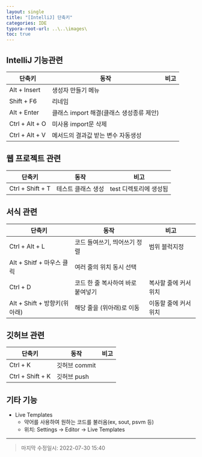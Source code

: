 ```yaml
---
layout: single
title: "[IntelliJ] 단축키"
categories: IDE
typora-root-url: ..\..\images\
toc: true
---
```


## IntelliJ 기능관련

| 단축키         | 동작                                     | 비고 |
| -------------- | ---------------------------------------- | ---- |
| Alt + Insert   | 생성자 만들기 메뉴                       |      |
| Shift + F6     | 리네임                                   |      |
| Alt + Enter    | 클래스 import 해결(클래스 생성종류 제안) |      |
| Ctrl + Alt + O | 미사용 import문 삭제                     |      |
| Ctrl + Alt + V | 메서드의 결과값 받는 변수 자동생성       |      |



## 웹 프로젝트 관련

| 단축키           | 동작               | 비고                   |
| ---------------- | ------------------ | ---------------------- |
| Ctrl + Shift + T | 테스트 클래스 생성 | test 디렉토리에 생성됨 |



## 서식 관련

| 단축키                       | 동작                              | 비고                  |
| ---------------------------- | --------------------------------- | --------------------- |
| Ctrl + Alt + L               | 코드 들여쓰기, 띄어쓰기 정렬      | 범위 블럭지정         |
| Alt + Shitf + 마우스 클릭    | 여러 줄의 위치 동시 선택          |                       |
| Ctrl + D                     | 코드 한 줄 복사하여 바로 붙여넣기 | 복사할 줄에 커서 위치 |
| Alt + Shift + 방향키(위아래) | 해당 줄을 (위아래)로 이동         | 이동할 줄에 커서 위치 |



## 깃허브 관련

| 단축키           | 동작          | 비고 |
| ---------------- | ------------- | ---- |
| Ctrl + K         | 깃허브 commit |      |
| Ctrl + Shift + K | 깃허브 push   |      |



## 기타 기능

- Live Templates
  - 약어를 사용하여 원하는 코드를 불러옴(ex, sout, psvm 등)
  - 위치: Settings -> Editor -> Live Templates

------

> 마지막 수정일시: 2022-07-30 15:40